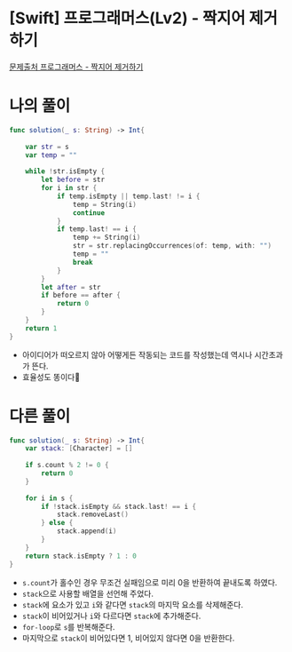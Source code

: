 # [Swift] 프로그래머스(Lv2) - 짝지어 제거하기

[문제출처 프로그래머스 - 짝지어 제거하기](https://school.programmers.co.kr/learn/courses/30/lessons/12973)

# 나의 풀이

```swift
func solution(_ s: String) -> Int{
    
    var str = s
    var temp = ""
    
    while !str.isEmpty {
        let before = str
        for i in str {
            if temp.isEmpty || temp.last! != i {
                temp = String(i)
                continue
            }
            if temp.last! == i {
                temp += String(i)
                str = str.replacingOccurrences(of: temp, with: "")
                temp = ""
                break
            }
        }
        let after = str
        if before == after {
            return 0
        }
    }
    return 1
}
```

- 아이디어가 떠오르지 않아 어떻게든 작동되는 코드를 작성했는데 역시나 시간초과가 뜬다.
- 효율성도 똥이다💩

# 다른 풀이

```swift
func solution(_ s: String) -> Int{
    var stack: [Character] = []
    
    if s.count % 2 != 0 {
        return 0
    }
    
    for i in s {
        if !stack.isEmpty && stack.last! == i {
            stack.removeLast()
        } else {
            stack.append(i)
        }
    }
    return stack.isEmpty ? 1 : 0
}
```

- `s.count`가 홀수인 경우 무조건 실패임으로 미리 0을 반환하여 끝내도록 하였다.
- `stack`으로 사용할 배열을 선언해 주었다.
- `stack`에 요소가 있고 `i`와 같다면 `stack`의 마지막 요소를 삭제해준다.
- `stack`이 비어있거나 `i`와 다르다면 `stack`에 추가해준다.
- `for-loop`로 `s`를 반복해준다.
- 마지막으로 `stack`이 비어있다면 1, 비어있지 않다면 0을 반환한다.
